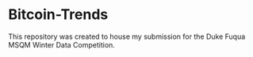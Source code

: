 # Bitcoin-Trends
This repository was created to house my submission for the Duke Fuqua MSQM Winter Data Competition. 

